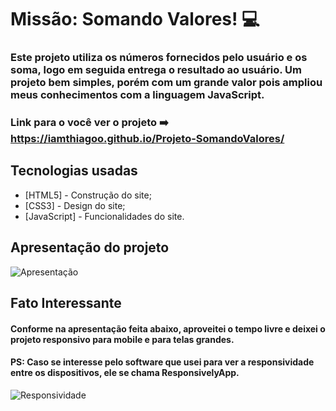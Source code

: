 # Missão: Somando Valores! :computer:
 
### Este projeto utiliza os números fornecidos pelo usuário e os soma, logo em seguida entrega o resultado ao usuário. Um projeto bem simples, porém com um grande valor pois ampliou meus conhecimentos com a linguagem JavaScript.
### Link para o você ver o projeto :arrow_right: https://iamthiagoo.github.io/Projeto-SomandoValores/ 

## Tecnologias usadas
- [HTML5] - Construção do site;
- [CSS3] - Design do site;
- [JavaScript] - Funcionalidades do site. 

## Apresentação do projeto 

![Apresentação](https://user-images.githubusercontent.com/69599810/117586755-81b9a900-b0f0-11eb-9f75-c17d704e752a.gif)

## Fato Interessante

#### Conforme na apresentação feita abaixo, aproveitei o tempo livre e deixei o projeto responsivo para mobile e para telas grandes.
#### PS: Caso se interesse pelo software que usei para ver a responsividade entre os dispositivos, ele se chama ResponsivelyApp.

![Responsividade](https://user-images.githubusercontent.com/69599810/117587626-4f5e7a80-b0f5-11eb-8db8-78ecab4c7e7e.gif)


